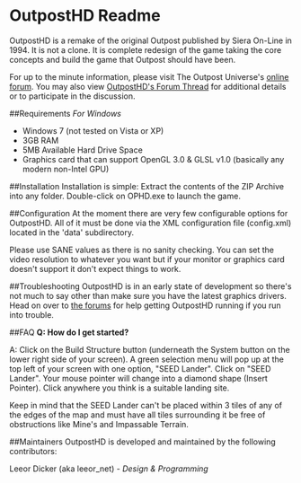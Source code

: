 # OutpostHD Readme
OutpostHD is a remake of the original Outpost published by Siera On-Line in 1994. It is not a clone. It is complete redesign of the game taking the core concepts and build the game that Outpost should have been.

For up to the minute information, please visit The Outpost Universe's [online forum](http://forum.outpost2.net). You may also view [OutpostHD's Forum Thread](http://forum.outpost2.net/index.php/topic,5718.0.html) for additional details or to participate in the discussion.

##Requirements
*For Windows*

* Windows 7 (not tested on Vista or XP)
* 3GB RAM
* 5MB Available Hard Drive Space
* Graphics card that can support OpenGL 3.0 & GLSL v1.0 (basically any modern non-Intel GPU)

##Installation
Installation is simple: Extract the contents of the ZIP Archive into any folder. Double-click on OPHD.exe to launch the game.

##Configuration
At the moment there are very few configurable options for OutpostHD. All of it must be done via the XML configuration file (config.xml) located in the 'data' subdirectory.

Please use SANE values as there is no sanity checking. You can set the video resolution to whatever you want but if your monitor or graphics card doesn't support it don't expect things to work.

##Troubleshooting
OutpostHD is in an early state of development so there's not much to say other than make sure you have the latest graphics drivers. Head on over to [the forums](http://forum.outpost2.net) for help getting OutpostHD running if you run into trouble.

##FAQ
**Q: How do I get started?**

A: Click on the Build Structure button (underneath the System button on the lower right side of your screen). A green selection menu will pop up at the top left of your screen with one option, "SEED Lander". Click on "SEED Lander". Your mouse pointer will change into a diamond shape (Insert Pointer). Click anywhere you think is a suitable landing site.

Keep in mind that the SEED Lander can't be placed within 3 tiles of any of the edges of the map and must have all tiles surrounding it be free of obstructions like Mine's and Impassable Terrain.

##Maintainers
OutpostHD is developed and maintained by the following contributors:

Leeor Dicker (aka leeor_net)
	- *Design & Programming*
